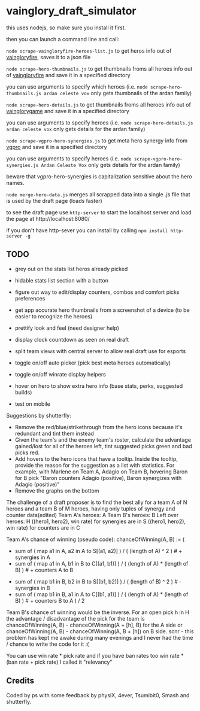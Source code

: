 # vainglory_draft_simulator

this uses nodejs, so make sure you install it first.

then you can launch a command line and call:

`node scrape-vaingloryfire-heroes-list.js` to get heros info out of [vaingloryfire](https://www.vaingloryfire.com/), saves it to a json file

`node scrape-hero-thumbnails.js` to get thumbnails froms all heroes info out of [vaingloryfire](https://www.vaingloryfire.com/) and save it in a specified directory

you can use arguments to specify which heroes (i.e. `node scrape-hero-thumbnails.js ardan celeste vox` only gets thumbnails of the ardan family)

`node scrape-hero-details.js` to get thumbnails froms all heroes info out of [vainglorygame](https://www.vainglorygame.com/) and save it in a specified directory

you can use arguments to specify heroes (i.e. `node scrape-hero-details.js ardan celeste vox` only gets details for the ardan family)

`node scrape-vgpro-hero-synergies.js` to get meta hero synergy info from [vgpro](https://vgpro.gg/) and save it in a specified directory

you can use arguments to specify heroes (i.e. `node scrape-vgpro-hero-synergies.js Ardan Celeste Vox` only gets details for the ardan family)

beware that vgpro-hero-synergies is capitalization sensitive about the hero names.

`node merge-hero-data.js` merges all scrapped data into a single .js file that is used by the draft page (loads faster)

to see the draft page use `http-server` to start the localhost server and load the page at http://localhost:8080/

if you don't have http-sever you can install by calling `npm install http-server -g`

## TODO

* grey out on the stats list heros already picked

* hidable stats list section with a button

* figure out way to edit/display counters, combos and comfort picks preferences

* get app accurate hero thumbnails from a screenshot of a device (to be easier to recognize the heroes)

* prettify look and feel (need designer help)

* display clock countdown as seen on real draft

* split team views with central server to allow real draft use for esports

* toggle on/off auto picker (pick best meta heroes automatically)

* toggle on/off winrate display helpers

* hover on hero to show extra hero info (base stats, perks, suggested builds)

* test on mobile

Suggestions by shutterfly:
 * Remove the red/blue/strikethrough from the hero icons because it's redundant and tint them instead
 * Given the team's and the enemy team's roster, calculate the advantage gained/lost for all of the heroes left, tint suggested picks green and bad picks red.
 * Add hovers to the hero icons that have a tooltip. Inside the tooltip, provide the reason for the suggestion as a list with statistics. For example, with Marlene on Team A, Adagio on Team B, hovering Baron for B pick "Baron counters Adagio (positive), Baron synergizes with Adagio (positive)"
 * Remove the graphs on the bottom

 The challenge of a draft proposer is to find the best ally for a team A of N heroes and a team B of M heroes, having only tuples of synergy and counter data(edited)
Team A's heroes: A
Team B's heroes: B
Left over heroes: H
((hero1, hero2), win rate) for synergies are in S
((hero1, hero2), win rate) for counters are in C

Team A's chance of winning (pseudo code):
chanceOfWinning(A, B) := (
  + sum of ( map a1 in A, a2 in A to S[(a1, a2)] ) / ( (length of A) ^ 2 )  # + synergies in A
  + sum of ( map a1 in A, b1 in B to C[(a1, b1)] ) / ( (length of A) * (length of B) )  # + counters A to B
  - sum of ( map b1 in B, b2 in B to S[(b1, b2)] ) / ( (length of B) ^ 2 )  # - synergies in B
  - sum of ( map b1 in B, a1 in A to C[(b1, a1)] ) / ( (length of A) * (length of B) )  # + counters B to A
) / 2

Team B's chance of winning would be the inverse.
For an open pick h in H the advantage / disadvantage of the pick for the team is chanceOfWinning(A, B) - chanceOfWinning(A + [h], B) for the A side or chanceOfWinning(A, B) - chanceOfWinning(A, B + [h]) on B side.
scnr - this problem has kept me awake during many evenings and I never had the time / chance to write the code for it :(
 
 You can use win rate * pick rate and if you have ban rates too win rate * (ban rate + pick rate)
I called it "relevancy"

## Credits

Coded by ps with some feedback by physiX, 4ever, Tsumibit0, Smash and shutterfly.